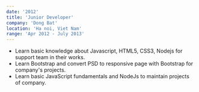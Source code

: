 ```yaml
---
date: '2012'
title: 'Junior Developer'
company: 'Dong Bat'
location: 'Ha noi, Viet Nam'
range: 'Apr 2012 - July 2013'
---
```


- Learn basic knowledge about Javascript, HTML5, CSS3, Nodejs for support team in their works.
- Learn Bootstrap and convert PSD to responsive page with Bootstrap for company's projects.
- Learn basic JavaScript fundamentals and NodeJs to maintain projects of company.
